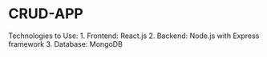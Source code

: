 # CRUD-APP
Technologies to Use: 1. Frontend: React.js 2. Backend: Node.js with Express framework 3. Database: MongoDB
